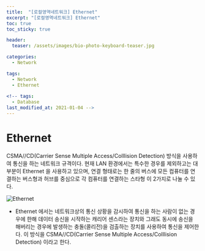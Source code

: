 ```yaml
---
title:  "[로컬영역네트워크] Ethernet"
excerpt: "[로컬영역네트워크] Ethernet"
toc: true
toc_sticky: true

header:
  teaser: /assets/images/bio-photo-keyboard-teaser.jpg

categories:
  - Network

tags:
  - Network
  - Ethernet
  
<!-- tags:
  - Database 
last_modified_at: 2021-01-04 -->
---
```

# Ethernet

CSMA//CD(Carrier Sense Multiple Access/Colllision Detection) 방식을 사용하여 통신을 하는 네트워크 규격이다. 현재 LAN 환경에서는 특수한 경우를 제외하고는
대부분이 Ethernet 을 사용하고 있으며, 연결 형태로는 한 줄의 버스에 모든 컴퓨터를 연결하는 버스형과 허브를 중심으로 각 컴퓨터를 연결하는 스타형 이 2가지로 나눌 수 있다.


![Ethernet](https://user-images.githubusercontent.com/73280175/104833055-56107a00-58d9-11eb-8aa5-3db1ecc7c1ff.jpeg)



- Ethernet 에서는 네트워크상의 통신 상황을 감시하여 통신을 하는 사람이 없는 경우에 한해 데이터 송신을 시작하는 캐리어 센스라는 장치와
그래도 동시에 송신을 해버리는 경우에 발생하는 충돌(콜리전)을 검출하는 장치를 사용하여 통신을 제어한다. 이 방식을 CSMA//CD(Carrier Sense Multiple Access/Colllision Detection)
이라고 한다.
